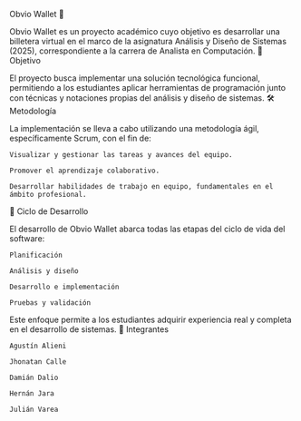 Obvio Wallet 💸

Obvio Wallet es un proyecto académico cuyo objetivo es desarrollar una billetera virtual en el marco de la asignatura Análisis y Diseño de Sistemas (2025), correspondiente a la carrera de Analista en Computación.
📌 Objetivo

El proyecto busca implementar una solución tecnológica funcional, permitiendo a los estudiantes aplicar herramientas de programación junto con técnicas y notaciones propias del análisis y diseño de sistemas.
🛠️ Metodología

La implementación se lleva a cabo utilizando una metodología ágil, específicamente Scrum, con el fin de:

    Visualizar y gestionar las tareas y avances del equipo.

    Promover el aprendizaje colaborativo.

    Desarrollar habilidades de trabajo en equipo, fundamentales en el ámbito profesional.

🔄 Ciclo de Desarrollo

El desarrollo de Obvio Wallet abarca todas las etapas del ciclo de vida del software:

    Planificación

    Análisis y diseño

    Desarrollo e implementación

    Pruebas y validación

Este enfoque permite a los estudiantes adquirir experiencia real y completa en el desarrollo de sistemas.
👥 Integrantes

    Agustín Alieni

    Jhonatan Calle

    Damián Dalio

    Hernán Jara

    Julián Varea
